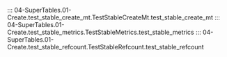 ::: 04-SuperTables.01-Create.test_stable_create_mt.TestStableCreateMt.test_stable_create_mt
::: 04-SuperTables.01-Create.test_stable_metrics.TestStableMetrics.test_stable_metrics
::: 04-SuperTables.01-Create.test_stable_refcount.TestStableRefcount.test_stable_refcount
